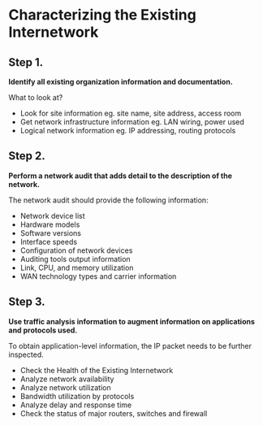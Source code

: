 # Characterizing the Existing Internetwork

## **Step 1.**&#x20;

**Identify all existing organization information and documentation.**

What to look at?

* Look for site information eg. site name, site address, access room
* Get network infrastructure information eg. LAN wiring, power used
* Logical network information eg. IP addressing, routing protocols

## **Step 2.**

**Perform a network audit that adds detail to the description of the network.**

The network audit should provide the following information:

* Network device list
* Hardware models
* Software versions
* Interface speeds
* Configuration of network devices
* Auditing tools output information
* Link, CPU, and memory utilization
* WAN technology types and carrier information

## **Step 3.**

**Use traffic analysis information to augment information on applications and protocols used.**

To obtain application-level information, the IP packet needs to be further inspected.

* Check the Health of the Existing Internetwork
* Analyze network availability
* Analyze network utilization
* Bandwidth utilization by protocols
* Analyze delay and response time
* Check the status of major routers, switches and firewall
